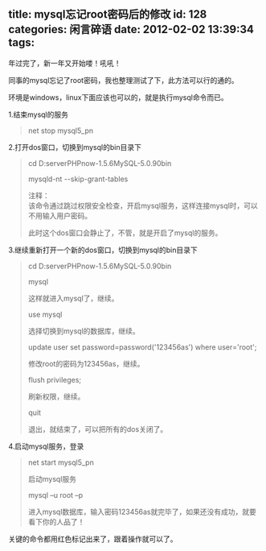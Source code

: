 title: mysql忘记root密码后的修改
id: 128
categories: 闲言碎语
date: 2012-02-02 13:39:34
tags:
---

年过完了，新一年又开始喽！吼吼！

同事的mysql忘记了root密码，我也整理测试了下，此方法可以行的通的。

环境是windows，linux下面应该也可以的，就是执行mysql命令而已。

1.结束mysql的服务
> net stop mysql5_pn

2.打开dos窗口，切换到mysql的bin目录下
> cd D:serverPHPnow-1.5.6MySQL-5.0.90bin
>
> mysqld-nt --skip-grant-tables
>
> 注释：
> </br>该命令通过跳过权限安全检查，开启mysql服务，这样连接mysql时，可以不用输入用户密码。
>
> 此时这个dos窗口会静止了，不管，就是开启了mysql的服务。

3.继续重新打开一个新的dos窗口，切换到mysql的bin目录下
> cd D:serverPHPnow-1.5.6MySQL-5.0.90bin
>
> mysql
>
> 这样就进入mysql了，继续。
>
> use mysql
>
> 选择切换到mysql的数据库，继续。
>
> update user set password=password('123456as') where user='root';
>
> 修改root的密码为123456as，继续。
>
> flush privileges;
>
> 刷新权限，继续。
>
> quit
>
> 退出，就结束了，可以把所有的dos关闭了。

4.启动mysql服务，登录
> net start mysql5_pn
>
> 启动mysql服务
>
> mysql –u root –p
>
> 进入mysql数据库，输入密码123456as就完毕了，如果还没有成功，就要看下你的人品了！

关键的命令都用红色标记出来了，跟着操作就可以了。
